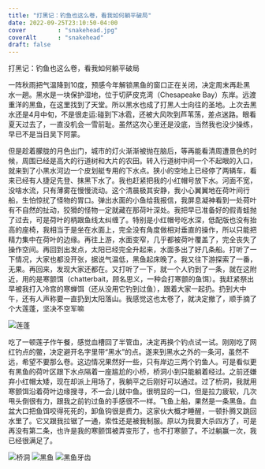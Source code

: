 ```yaml
---
title: "打黑记：钓鱼也这么卷，看我如何躺平破局"
date: 2022-09-25T23:10:50-04:00
cover         : "snakehead.jpg"
coverAlt      : "snakehead"
draft: false
---
```



打黑记：钓鱼也这么卷，看我如何躺平破局

一阵秋雨把气温降到10度，预感今年解锁黑鱼的窗口正在关闭，决定周末再赴黑水一趟。黑水是一块保护湿地，位于切萨皮克湾（Chesapeake Bay）东岸。远渡重洋的黑鱼，在这里找到了天堂。所以黑水也成了打黑人士向往的圣地。上次去黑水还是4月中旬，不是很走运:碰到下冰雹，还被大风吹到芦苇荡，差点迷路。眼看夏天过去了，一直没机会一雪前耻。虽然这次心里还是没底，当然我也没少操练，早已不是当日吴下阿蒙。


但是趁着朦胧的月色出门，城市的灯火渐渐被抛在脑后，等再能看清周遭景色的时候，周围已经是高大的行道树和大片的农田。转入行道树中间一个不起眼的入口，就来到了小黑水河边一个皮划艇专用的下水点。狭小的空地上已经停了两辆车，看来已经有人捷足先登、抹黑下水了。我也赶紧把我的小红帽号放下水。河面不宽，没啥水流，只有薄雾在慢慢流动。这个清晨极其安静，我小心翼翼地在荷叶间行船，生怕惊扰了怪物的胃口。弹出水面的小鱼给我报信，我屏息凝神看到一处荷叶有不自然的扯动，狡猾的怪物一定就藏在那荷叶深处。我把早已准备好的假青蛙抛了过去，可是荷叶的柄跟鱼线太纠缠了。特别是小红帽号吃水深，低配版也没有抬高的座椅，我相当于是坐在水面上，完全没有角度做相对垂直的操作，所以只能把精力集中在荷叶的边缘。再往上游，水面变窄，几乎都被荷叶覆盖了，完全丧失了操作空间。再回到出发点，太阳已经完全升起来，水面多出了好几条船。打听了一下情况，大家也都没开张，据说气温低，黑鱼起床晚了。我又往下游探索了一番，无果。再回来，发现大家还都在。又打听了一下，就一个人钓到了一条，就在这附近，用的是寒颤饵（chatterbait，顾名思义，一种会打寒颤的鱼饵）。我赶紧祭出早被我打入冷宫的寒蝉饵（还从没用它钓到过鱼），跟着大家一起扔。扔到大中午，还有人声称要一直扔到太阳落山。我感觉这也太卷了，就决定撤了，顺手摘了个大莲蓬，坚决不空军嘛

![莲蓬](lianpeng.jpg)

吃了一顿莲子作午餐，感觉血槽回了半管血，决定再换个钓点试一试。刚刚吃了网红钓点的鳖，决定避开名字里带“黑水”的点。遂来到黑水之外的一条河，虽然不远，希望不要那么卷。这边情况果然好一些，只有岸边三两个钓鱼人。可是看似更有黑鱼的荷叶区跟下水点隔着一座尴尬的小桥，桥洞小到只能躺着经过。之前还嫌弃小红帽太矮，现在却派上用场了，我躺平之后刚好可以通过。过了桥洞，我就用寒颤饵沿着荷叶边缘搜寻，不一会儿就中鱼。很明显的一口，但是拉力疲软，几次甩头倒很有力，跟我之前钓过鱼的手感很不一样。飞鱼上船，果然是一条黑鱼。血盆大口把鱼饵咬得死死的，卸鱼钩很是费力。这家伙大概才睡醒，一顿扑腾又跳回水里了。它又跟我拉锯了一通，索性还是被我制服。原以为我要大杀四方了，可是再没有第二条，也许是我的寒颤饵被弄变形了，也不打寒颤了。不过躺赢一次，我已经很满足了。

![桥洞](bridge.jpg)
![黑鱼](snakehead.jpg)
![黑鱼牙齿](teeth.jpg)
